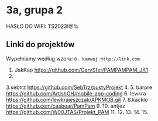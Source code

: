 # 3a, grupa 2

HASŁO DO WIFI: TS2023!@%

## Linki do projektów

Wypełniamy według wzoru:
`0. kamwoj http://link.com`

1. JakKap https://github.com/GarySfer/PAMPAMPAM_JK1
2.
3.sebtrz https://github.com/SebTrz/pustyProjekt
4.
5. barpre https://github.com/ArtishGH/mobile-app-coding
6. lewkra https://github.com/lewkrajeszczak/APKMOB.git
7.
8.kacklo https://github.com/casbear/PamPam 
9.
10. antjez https://github.com/W00JTAS/Projekt_PAM
11.
12.
13.
14.
15.
